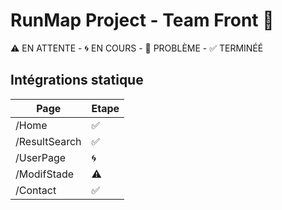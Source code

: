 # RunMap Project - Team Front 🎨

⚠️ EN ATTENTE - 🌀 EN COURS - 🛑 PROBLÈME - ✅ TERMINÉÉ

## Intégrations statique
| Page | Etape |
| - | - |
| /Home | ✅ |
| /ResultSearch | ✅ |
| /UserPage | 🌀 |
| /ModifStade | ⚠️ |
| /Contact | ✅ |
